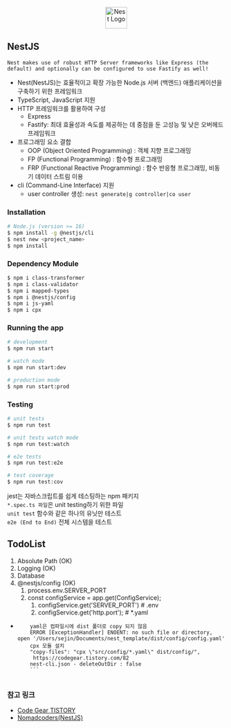 <p align="center">
  <a href="http://nestjs.com/" target="blank"><img src="https://nestjs.com/img/logo-small.svg" width="50" alt="Nest Logo" /></a>
</p>

## NestJS
`Nest makes use of robust HTTP Server frameworks like Express (the default) and optionally can be configured to use Fastify as well!`
- Nest(NestJS)는 효율적이고 확장 가능한 Node.js 서버 (백엔드) 애플리케이션을 구축하기 위한 프레임워크
- TypeScript, JavaScript 지원
- HTTP 프레임워크를 활용하여 구성
  - Express
  - Fastify: 최대 효율성과 속도를 제공하는 데 중점을 둔 고성능 및 낮은 오버헤드 프레임워크
- 프로그래밍 요소 결합
  - OOP (Object Oriented Programming) : 객체 지향 프로그래밍
  - FP (Functional Programming) : 함수형 프로그래밍
  - FRP (Functional Reactive Programming) : 함수 반응형 프로그래밍, 비동기 데이터 스트림 이용
- cli (Command-Line Interface) 지원
  - user controller 생성: `nest generate|g controller|co user`

### Installation

```bash
# Node.js (version >= 16)
$ npm install -g @nestjs/cli
$ nest new <project_name>
$ npm install
```

### Dependency Module

```bash
$ npm i class-transformer
$ npm i class-validator
$ npm i mapped-types
$ npm i @nestjs/config
$ npm i js-yaml
$ npm i cpx
```

### Running the app

```bash
# development
$ npm run start

# watch mode
$ npm run start:dev

# production mode
$ npm run start:prod
```

### Testing

```bash
# unit tests
$ npm run test

# unit tests watch mode
$ npm run test:watch

# e2e tests
$ npm run test:e2e

# test coverage
$ npm run test:cov
```

jest는 자바스크립트를 쉽게 테스팅하는 npm 패키지 
<br>
`*.spec.ts 파일`은 unit testing하기 위한 파일 
<br>
`unit test` 함수와 같은 하나의 유닛만 테스트 
<br>
`e2e (End to End)` 전체 시스템을 테스트

 ## TodoList
 1. Absolute Path (OK)
 2. Logging (OK)
 3. Database
 4. @nestjs/config (OK)
    1. process.env.SERVER_PORT
    2. const configService = app.get(ConfigService);
        1. configService.get('SERVER_PORT') # .env
        2. configService.get('http.port'); # *.yaml

  - ```  
        yaml은 컴파일시에 dist 폴더로 copy 되지 않음
        ERROR [ExceptionHandler] ENOENT: no such file or directory, open '/Users/sejin/Documents/nest_template/dist/config/config.yaml'
        cpx 모듈 설치
        "copy-files": "cpx \"src/config/*.yaml\" dist/config/",
         https://codegear.tistory.com/82
        nest-cli.json - deleteOutDir : false
        ```
 

### 참고 링크
- [Code Gear TISTORY](https://codegear.tistory.com/53)
- [Nomadcoders(NestJS)](https://nomadcoders.co/nestjs-fundamentals)
  